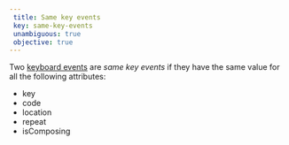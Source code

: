 ```yaml
---
 title: Same key events
 key: same-key-events
 unambiguous: true
 objective: true
---
```


Two [keyboard events][] are _same key events_ if they have the same value for all the following attributes:
- key
- code
- location
- repeat
- isComposing

[keyboard events]: https://www.w3.org/TR/uievents/#events-keyboardevents
